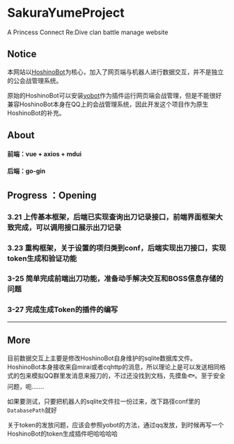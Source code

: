 # SakuraYumeProject
A Princess Connect Re:Dive clan battle manage website

## Notice

本网站以[HoshinoBot](https://github.com/Ice-Cirno/HoshinoBot)为核心，加入了网页端与机器人进行数据交互，并不是独立的公会战管理系统。

原始的HoshinoBot可以安装[yobot](https://github.com/pcrbot/yobot)作为插件运行网页端会战管理，但是不能很好兼容HoshinoBot本身在QQ上的会战管理系统，因此开发这个项目作为原生HoshinoBot的补充。

## About

#### 前端：vue + axios + mdui

#### 后端：go-gin

## Progress ：Opening

### 3.21 上传基本框架，后端已实现查询出刀记录接口，前端界面框架大致完成，可以调用接口展示出刀记录

### 3.23 重构框架，关于设置的项归类到conf，后端实现出刀接口，实现token生成和验证功能

### 3-25 简单完成前端出刀功能，准备动手解决交互和BOSS信息存储的问题

### 3-27 完成生成Token的插件的编写

-----------------------

## More

目前数据交互上主要是修改HoshinoBot自身维护的sqlite数据库文件。HoshinoBot本身接收来自mirai或者cqhttp的消息，所以理论上是可以发送相同格式的包来模拟QQ群里发消息来报刀的，不过还没找到文档，先摸鱼🐟。至于安全问题，呃.......

如果要测试，只要把机器人的sqlite文件拉一份过来，改下路径conf里的`DatabasePath`就好

关于token的发放问题，应该会参照yobot的方法，通过qq发放，到时候再写一个HoshinoBot的token生成插件吧哈哈哈哈